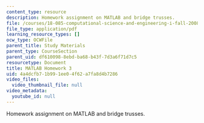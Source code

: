 ```yaml
---
content_type: resource
description: Homework assignment on MATLAB and bridge trusses.
file: /courses/18-085-computational-science-and-engineering-i-fall-2008/4a4dcfb71b991ee04f62a7fa8d4b7286_matlab3.pdf
file_type: application/pdf
learning_resource_types: []
ocw_type: OCWFile
parent_title: Study Materials
parent_type: CourseSection
parent_uid: df610098-8ebd-ba68-b43f-7d3a6f71d7c5
resourcetype: Document
title: MATLAB Homework 3
uid: 4a4dcfb7-1b99-1ee0-4f62-a7fa8d4b7286
video_files:
  video_thumbnail_file: null
video_metadata:
  youtube_id: null
---
```

Homework assignment on MATLAB and bridge trusses.

